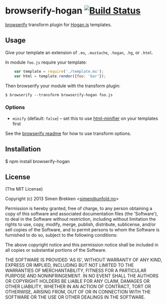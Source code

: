# browserify-hogan [![Build Status](https://secure.travis-ci.org/unfold/browserify-hogan.png?branch=master)](http://travis-ci.org/unfold/browserify-hogan)

[browserify](https://github.com/substack/node-browserify) transform plugin for [Hogan.js](http://twitter.github.io/hogan.js) templates.

## Usage

Give your template an extension of `.ms`, `.mustache`, `.hogan`, `.hg`, or `.html`.

In module `foo.js` require your template:

```javascript
    var template = require('./template.ms');
    var html = template.render({foo: 'bar'});
```

Then browserify your module with the transform plugin:

    $ browserify --transform browserify-hogan foo.js


### Options

- `minify` (default: `false`) – set this to use [html-minifier](https://github.com/kangax/html-minifier) on your templates first

See the [browserify readme](https://github.com/substack/node-browserify) for how to use transform options.


## Installation

  $ npm install browserify-hogan

## License

(The MIT License)

Copyright (c) 2013 Simen Brekken &lt;simen@unfold.no&gt;

Permission is hereby granted, free of charge, to any person obtaining
a copy of this software and associated documentation files (the
'Software'), to deal in the Software without restriction, including
without limitation the rights to use, copy, modify, merge, publish,
distribute, sublicense, and/or sell copies of the Software, and to
permit persons to whom the Software is furnished to do so, subject to
the following conditions:

The above copyright notice and this permission notice shall be
included in all copies or substantial portions of the Software.

THE SOFTWARE IS PROVIDED 'AS IS', WITHOUT WARRANTY OF ANY KIND,
EXPRESS OR IMPLIED, INCLUDING BUT NOT LIMITED TO THE WARRANTIES OF
MERCHANTABILITY, FITNESS FOR A PARTICULAR PURPOSE AND NONINFRINGEMENT.
IN NO EVENT SHALL THE AUTHORS OR COPYRIGHT HOLDERS BE LIABLE FOR ANY
CLAIM, DAMAGES OR OTHER LIABILITY, WHETHER IN AN ACTION OF CONTRACT,
TORT OR OTHERWISE, ARISING FROM, OUT OF OR IN CONNECTION WITH THE
SOFTWARE OR THE USE OR OTHER DEALINGS IN THE SOFTWARE.
